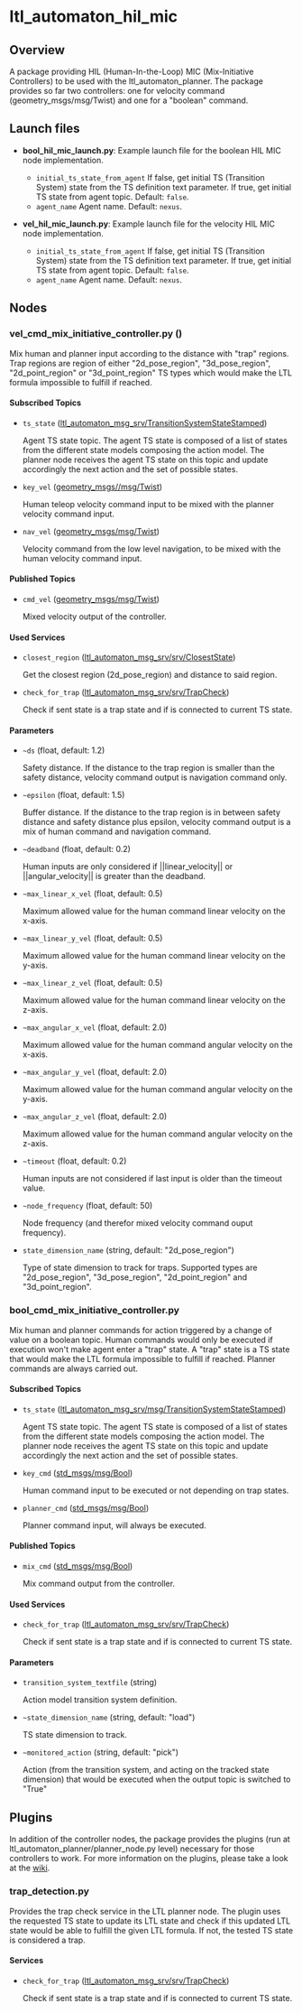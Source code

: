 # ltl_automaton_hil_mic

## Overview
A package providing HIL (Human-In-the-Loop) MIC (Mix-Initiative Controllers) to be used with the ltl_automaton_planner. The package provides so far two controllers: one for velocity command (geometry_msgs/msg/Twist) and one for a "boolean" command.

## Launch files
- **bool_hil_mic_launch.py**: Example launch file for the boolean HIL MIC node implementation.
    - `initial_ts_state_from_agent` If false, get initial TS (Transition System) state from the TS definition text parameter. If true, get initial TS state from agent topic. Default: `false`.
    - `agent_name` Agent name. Default: `nexus`.

- **vel_hil_mic_launch.py**: Example launch file for the velocity HIL MIC node implementation.
    - `initial_ts_state_from_agent` If false, get initial TS (Transition System) state from the TS definition text parameter. If true, get initial TS state from agent topic. Default: `false`.
    - `agent_name` Agent name. Default: `nexus`.

## Nodes
### vel_cmd_mix_initiative_controller.py ()
Mix human and planner input according to the distance with "trap" regions. Trap regions are region of either "2d_pose_region", "3d_pose_region", "2d_point_region" or "3d_point_region" TS types which would make the LTL formula impossible to fulfill if reached.

#### Subscribed Topics

- `ts_state` ([ltl_automaton_msg_srv/TransitionSystemStateStamped](/ltl_automaton_msg_srv/msg/TransitionSystemStateStamped.msg))

    Agent TS state topic. The agent TS state is composed of a list of states from the different state models composing the action model. The planner node receives the agent TS state on this topic and update accordingly the next action and the set of possible states.

- `key_vel` ([geometry_msgs//msg/Twist](https://docs.ros2.org/foxy/api/geometry_msgs/msg/Twist.html))

    Human teleop velocity command input to be mixed with the planner velocity command input.

- `nav_vel` ([geometry_msgs/msg/Twist](https://docs.ros2.org/foxy/api/geometry_msgs/msg/Twist.html))

    Velocity command from the low level navigation, to be mixed with the human velocity command input.

#### Published Topics

- `cmd_vel` ([geometry_msgs/msg/Twist](https://docs.ros2.org/foxy/api/geometry_msgs/msg/Twist.html))

    Mixed velocity output of the controller.

#### Used Services

- `closest_region` ([ltl_automaton_msg_srv/srv/ClosestState](/ltl_automaton_msg_srv/srv/ClosestState.srv))

    Get the closest region (2d_pose_region) and distance to said region.

- `check_for_trap` ([ltl_automaton_msg_srv/srv/TrapCheck](/ltl_automaton_msg_srv/srv/TrapCheck.srv))

    Check if sent state is a trap state and if is connected to current TS state.

#### Parameters

- `~ds` (float, default: 1.2)

    Safety distance. If the distance to the trap region is smaller than the safety distance, velocity command output is navigation command only.

- `~epsilon` (float, default: 1.5)

    Buffer distance. If the distance to the trap region is in between safety distance and safety distance plus epsilon, velocity command output is a mix of human command and navigation command.

- `~deadband` (float, default: 0.2)

    Human inputs are only considered if ||linear_velocity|| or ||angular_velocity|| is greater than the deadband.

- `~max_linear_x_vel` (float, default: 0.5)

    Maximum allowed value for the human command linear velocity on the x-axis.

- `~max_linear_y_vel` (float, default: 0.5)

    Maximum allowed value for the human command linear velocity on the y-axis.

- `~max_linear_z_vel` (float, default: 0.5)

    Maximum allowed value for the human command linear velocity on the z-axis.

- `~max_angular_x_vel` (float, default: 2.0)

    Maximum allowed value for the human command angular velocity on the x-axis.

- `~max_angular_y_vel` (float, default: 2.0)

    Maximum allowed value for the human command angular velocity on the y-axis.

- `~max_angular_z_vel` (float, default: 2.0)

    Maximum allowed value for the human command angular velocity on the z-axis.

- `~timeout` (float, default: 0.2)

    Human inputs are not considered if last input is older than the timeout value.

- `~node_frequency` (float, default: 50)

    Node frequency (and therefor mixed velocity command ouput frequency).

- `state_dimension_name` (string, default: "2d_pose_region")
    
    Type of state dimension to track for traps. Supported types are "2d_pose_region", "3d_pose_region", "2d_point_region" and "3d_point_region".

### bool_cmd_mix_initiative_controller.py
Mix human and planner commands for action triggered by a change of value on a boolean topic. Human commands would only be executed if execution won't make agent enter a "trap" state. A "trap" state is a TS state that would make the LTL formula impossible to fulfill if reached. Planner commands are always carried out.

#### Subscribed Topics

- `ts_state` ([ltl_automaton_msg_srv/msg/TransitionSystemStateStamped](/ltl_automaton_msg_srv/msg/TransitionSystemStateStamped.msg))

    Agent TS state topic. The agent TS state is composed of a list of states from the different state models composing the action model. The planner node receives the agent TS state on this topic and update accordingly the next action and the set of possible states.

- `key_cmd` ([std_msgs/msg/Bool](https://docs.ros2.org/foxy/api/std_msgs/msg/Bool.html))

    Human command input to be executed or not depending on trap states.

- `planner_cmd` ([std_msgs/msg/Bool](https://docs.ros2.org/foxy/api/std_msgs/msg/Bool.html))

    Planner command input, will always be executed.

#### Published Topics

- `mix_cmd` ([std_msgs/msg/Bool](https://docs.ros2.org/foxy/api/std_msgs/msg/Bool.html))

    Mix command output from the controller.

#### Used Services

- `check_for_trap` ([ltl_automaton_msg_srv/srv/TrapCheck](/ltl_automaton_msg_srv/srv/TrapCheck.srv))

    Check if sent state is a trap state and if is connected to current TS state.

#### Parameters

- `transition_system_textfile` (string)

    Action model transition system definition.

- `~state_dimension_name` (string, default: "load")

    TS state dimension to track.

- `~monitored_action` (string, default: "pick")

    Action (from the transition system, and acting on the tracked state dimension) that would be executed when the output topic is switched to "True"

## Plugins
In addition of the controller nodes, the package provides the plugins (run at ltl_automaton_planner/planner_node.py level) necessary for those controllers to work. For more information on the plugins, please take a look at the [wiki](../../../wiki/Planner-Plugin).

### trap_detection.py
Provides the trap check service in the LTL planner node. The plugin uses the requested TS state to update its LTL state and check if this updated LTL state would be able to fulfill the given LTL formula. If not, the tested TS state is considered a trap.

#### Services

- `check_for_trap` ([ltl_automaton_msg_srv/srv/TrapCheck](/ltl_automaton_msg_srv/srv/TrapCheck.srv))

    Check if sent state is a trap state and if is connected to current TS state.


